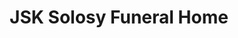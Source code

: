 ---
title: "JSK Solosy Funeral Home"
url: /lincoln-park/jsk-solosy-funeral-home/
shop: Bestattungen
---